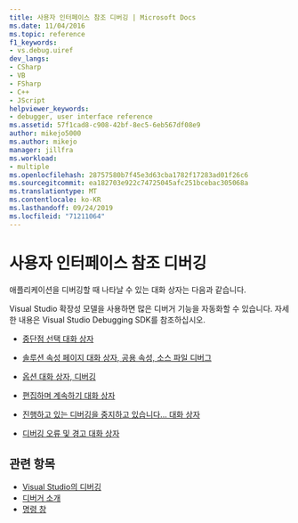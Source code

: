 ```yaml
---
title: 사용자 인터페이스 참조 디버깅 | Microsoft Docs
ms.date: 11/04/2016
ms.topic: reference
f1_keywords:
- vs.debug.uiref
dev_langs:
- CSharp
- VB
- FSharp
- C++
- JScript
helpviewer_keywords:
- debugger, user interface reference
ms.assetid: 57f1cad8-c908-42bf-8ec5-6eb567df08e9
author: mikejo5000
ms.author: mikejo
manager: jillfra
ms.workload:
- multiple
ms.openlocfilehash: 28757580b7f45e3d63cba1782f17283ad01f26c6
ms.sourcegitcommit: ea182703e922c74725045afc251bcebac305068a
ms.translationtype: MT
ms.contentlocale: ko-KR
ms.lasthandoff: 09/24/2019
ms.locfileid: "71211064"
---
```

# <a name="debugging-user-interface-reference"></a>사용자 인터페이스 참조 디버깅
애플리케이션을 디버깅할 때 나타날 수 있는 대화 상자는 다음과 같습니다.

 Visual Studio 확장성 모델을 사용하면 많은 디버거 기능을 자동화할 수 있습니다. 자세한 내용은 Visual Studio Debugging SDK를 참조하십시오.

- [중단점 선택 대화 상자](../debugger/choose-breakpoints-dialog-box.md)

- [솔루션 속성 페이지 대화 상자, 공용 속성, 소스 파일 디버그](../debugger/debug-source-files-common-properties-solution-property-pages-dialog-box.md)

- [옵션 대화 상자, 디버깅](../debugger/debugging-options-dialog-box.md)

- [편집하며 계속하기 대화 상자](../debugger/edit-and-continue-dialog-box.md)

- [진행하고 있는 디버깅을 중지하고 있습니다... 대화 상자](../debugger/stop-debugging-in-progress-dialog-box.md)

- [디버깅 오류 및 경고 대화 상자](../debugger/debugging-errors-and-warning-dialog-boxes.md)

## <a name="see-also"></a>관련 항목
- [Visual Studio의 디버깅](../debugger/index.yml)
- [디버거 소개](../debugger/debugger-feature-tour.md)
- [명령 창](../ide/reference/command-window.md)
